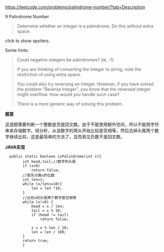 https://leetcode.com/problems/palindrome-number/?tab=Description

9  Palindrome Number

> Determine whether an integer is a palindrome. Do this without extra space.

click to show spoilers.

Some hints:
> Could negative integers be palindromes? (ie, -1)
> 
> If you are thinking of converting the integer to string, note the restriction of using extra space.
> 
> You could also try reversing an integer. However, if you have solved the problem "Reverse Integer", you know that the reversed integer might overflow. How would you handle such case?
> 
> There is a more generic way of solving this problem.


**题意**

这道题需要判断一个整数是否是回文数。由于不能使用额外空间，所以不能用字符串来存储数字。经分析，从该数字的两头开始比较是否相等，然后去掉头尾两个数字继续比较，这是最简单的方法了。显而易见负数不是回文数。

**JAVA实现**


```
  public static boolean isPalindrome(int x){
        int head,tail;//数字的头尾
        if (x<0)
            return false;
        //首先计算x的位数
        int len=1;
        while (x/len>=10){
            len = len *10;
        }
        //比较x的头尾两个数字是否相等
        while (x!=0) {
            head = x / len;
            tail = x % 10;
            if (head != tail)
                return false;

            x = x % len / 10;
            len = len / 100;
        }
        return true;
        }
```

